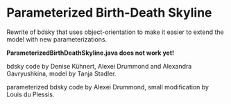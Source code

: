 # Parameterized Birth-Death Skyline
Rewrite of bdsky that uses object-orientation to make it easier to extend the model with new parameterizations.

**ParameterizedBirthDeathSkyline.java does not work yet!**

bdsky code by Denise Kühnert, Alexei Drummond and Alexandra Gavryushkina, model by Tanja Stadler.

parameterized bdsky code by Alexei Drummond, small modification by Louis du Plessis.
